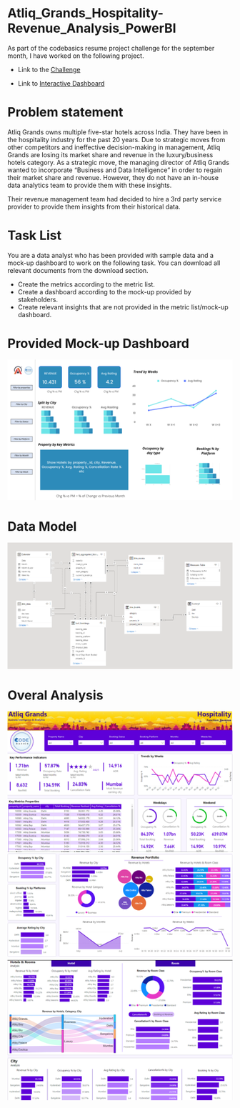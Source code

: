 # Atliq_Grands_Hospitality-Revenue_Analysis_PowerBI
As part of the codebasics resume project challenge for the september month, I have worked on the following project.

* Link to the [Challenge](https://codebasics.io/event/codebasics-resume-project-challenge "Challenge")

* Link to [Interactive Dashboard](https://sites.google.com/view/rajendra-kumar-oram/projects/revenue/atliq-grands?authuser=0)

# Problem statement
Atliq Grands owns multiple five-star hotels across India. They have been in the hospitality industry for the past 20 years. Due to strategic moves from other competitors and ineffective decision-making in management, Atliq Grands are losing its market share and revenue in the luxury/business hotels category. As a strategic move, the managing director of Atliq Grands wanted to incorporate “Business and Data Intelligence” in order to regain their market share and revenue. However, they do not have an in-house data analytics team to provide them with these insights.

Their revenue management team had decided to hire a 3rd party service provider to provide them insights from their historical data.

# Task List
You are a data analyst who has been provided with sample data and a mock-up dashboard to work on the following task. You can download all relevant documents from the download section.

* Create the metrics according to the metric list.
* Create a dashboard according to the mock-up provided by stakeholders.
* Create relevant insights that are not provided in the metric list/mock-up dashboard.

# Provided Mock-up Dashboard
![mock up dashboard_atliq grands](https://github.com/RajendraKumarOram/Atliq_Grands_Hospitality-Revenue_Analysis_PowerBI/blob/main/Datasets/mock%20up%20dashboard_atliq%20grands.png)
# Data Model
![Data Model](https://github.com/RajendraKumarOram/Atliq_Grands_Hospitality-Revenue_Analysis_PowerBI/blob/main/Resources/Data%20Model.png)
# Overal Analysis
![Dashboard](https://github.com/RajendraKumarOram/Atliq_Grands_Hospitality-Revenue_Analysis_PowerBI/blob/main/Resources/Dashboard.png)
![Dashboard-Revenue](https://github.com/RajendraKumarOram/Atliq_Grands_Hospitality-Revenue_Analysis_PowerBI/blob/main/Resources/Dashboard-Revenue.png)
![Dashboard-Rooms-City](https://github.com/RajendraKumarOram/Atliq_Grands_Hospitality-Revenue_Analysis_PowerBI/blob/main/Resources/Dashboard-Rooms-City.png)
